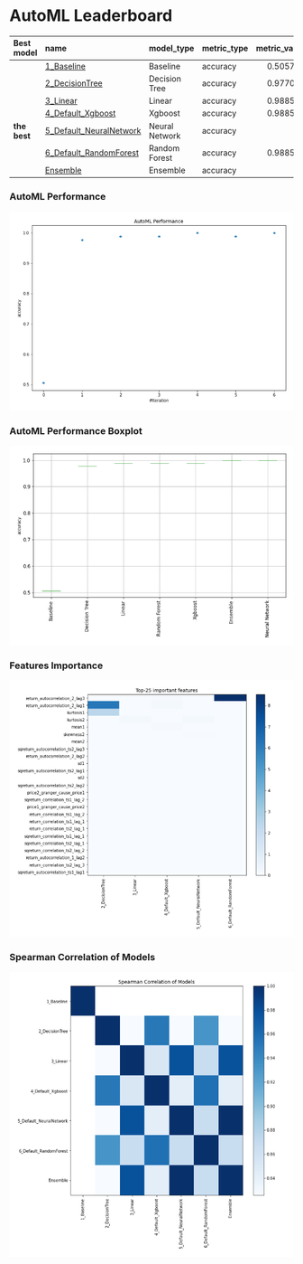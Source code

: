 # AutoML Leaderboard

| Best model   | name                                                         | model_type     | metric_type   |   metric_value |   train_time |
|:-------------|:-------------------------------------------------------------|:---------------|:--------------|---------------:|-------------:|
|              | [1_Baseline](1_Baseline/README.md)                           | Baseline       | accuracy      |       0.505747 |         1.34 |
|              | [2_DecisionTree](2_DecisionTree/README.md)                   | Decision Tree  | accuracy      |       0.977011 |         4.79 |
|              | [3_Linear](3_Linear/README.md)                               | Linear         | accuracy      |       0.988506 |         4.52 |
|              | [4_Default_Xgboost](4_Default_Xgboost/README.md)             | Xgboost        | accuracy      |       0.988506 |         4.49 |
| **the best** | [5_Default_NeuralNetwork](5_Default_NeuralNetwork/README.md) | Neural Network | accuracy      |       1        |         3.49 |
|              | [6_Default_RandomForest](6_Default_RandomForest/README.md)   | Random Forest  | accuracy      |       0.988506 |         7.68 |
|              | [Ensemble](Ensemble/README.md)                               | Ensemble       | accuracy      |       1        |         0.36 |

### AutoML Performance
![AutoML Performance](ldb_performance.png)

### AutoML Performance Boxplot
![AutoML Performance Boxplot](ldb_performance_boxplot.png)

### Features Importance
![features importance across models](features_heatmap.png)



### Spearman Correlation of Models
![models spearman correlation](correlation_heatmap.png)

